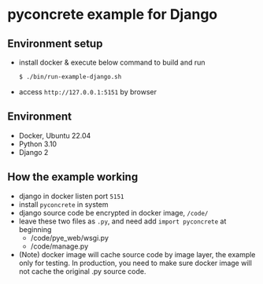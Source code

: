 pyconcrete example for Django
==============


Environment setup
--------------
* install docker & execute below command to build and run
    ```bash
    $ ./bin/run-example-django.sh
    ```
* access `http://127.0.0.1:5151` by browser


Environment
--------------
* Docker, Ubuntu 22.04
* Python 3.10
* Django 2


How the example working
--------------
* django in docker listen port `5151`
* install `pyconcrete` in system
* django source code be encrypted in docker image, `/code/`
* leave these two files as `.py`, and need add `import pyconcrete` at beginning
    * /code/pye_web/wsgi.py
    * /code/manage.py
* (Note) docker image will cache source code by image layer, the example only for testing. In production, you need to make sure docker image will not cache the original .py source code.
